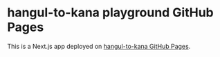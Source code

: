 # hangul-to-kana playground GitHub Pages
This is a Next.js app deployed on [hangul-to-kana GitHub Pages](https://akkadaska.github.io/hangul-to-kana).
